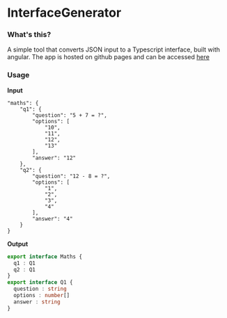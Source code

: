 # InterfaceGenerator

### What's this?
A simple tool that converts JSON input to a Typescript interface, built with angular.
The app is hosted on github pages and can be accessed [here](https://williamjuan027.github.io/interfaceGenerator/)

### Usage
**Input**
```
"maths": {
    "q1": {
        "question": "5 + 7 = ?",
        "options": [
            "10",
            "11",
            "12",
            "13"
        ],
        "answer": "12"
    },
    "q2": {
        "question": "12 - 8 = ?",
        "options": [
            "1",
            "2",
            "3",
            "4"
        ],
        "answer": "4"
    }
}
```  
**Output**
```ts
export interface Maths { 
  q1 : Q1 
  q2 : Q1 
}
export interface Q1 { 
  question : string 
  options : number[] 
  answer : string 
}
```

